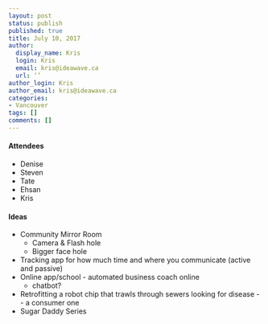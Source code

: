 ```yaml
---
layout: post
status: publish
published: true
title: July 10, 2017
author:
  display_name: Kris
  login: Kris
  email: kris@ideawave.ca
  url: ‘’
author_login: Kris
author_email: kris@ideawave.ca
categories:
- Vancouver
tags: []
comments: []
---
```


#### Attendees

* Denise
* Steven
* Tate
* Ehsan
* Kris

#### Ideas

* Community Mirror Room
	* Camera & Flash hole
	* Bigger face hole
* Tracking app for how much time and where you communicate (active and passive)
* Online app/school - automated business coach online
	* chatbot?
* Retrofitting a robot chip that trawls through sewers looking for disease -- a consumer one
* Sugar Daddy Series
